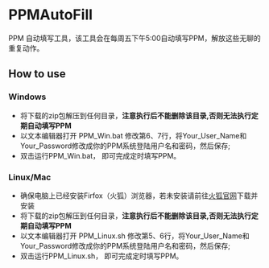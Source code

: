 # PPMAutoFill
PPM 自动填写工具，该工具会在每周五下午5:00自动填写PPM，解放这些无聊的重复动作。

## How to use
### Windows
* 将下载的zip包解压到任何目录，<b>注意执行后不能删除该目录,否则无法执行定期自动填写PPM</b>
* 以文本编辑器打开 PPM_Win.bat 修改第6、7行，将Your_User_Name和Your_Password修改成你的PPM系统登陆用户名和密码，然后保存;
* 双击运行PPM_Win.bat， 即可完成定时填写PPM。

### Linux/Mac
* 确保电脑上已经安装Firfox（火狐）浏览器，若未安装请前往[火狐官网](http://www.firefox.com.cn/download/)下载并安装
* 将下载的zip包解压到任何目录，<b>注意执行后不能删除该目录,否则无法执行定期自动填写PPM</b>
* 以文本编辑器打开 PPM_Linux.sh 修改第5、6行，将Your_User_Name和Your_Password修改成你的PPM系统登陆用户名和密码，然后保存;
* 双击运行PPM_Linux.sh， 即可完成定时填写PPM。